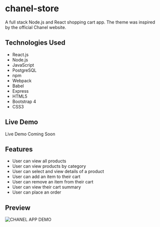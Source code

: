 # chanel-store
A full stack Node.js and React shopping cart app.
The theme was inspired by the official Chanel website.

## Technologies Used

- React.js
- Node.js
- JavaScript
- PostgreSQL
- npm
- Webpack
- Babel
- Express
- HTML5
- Bootstrap 4
- CSS3

## Live Demo
Live Demo Coming Soon

## Features

- User can view all products
- User can view products by category
- User can select and view details of a product
- User can add an item to their cart
- User can remove an item from their cart
- User can view their cart summary
- User can place an order

## Preview


![CHANEL APP DEMO](assets/chanel-demo.gif)
